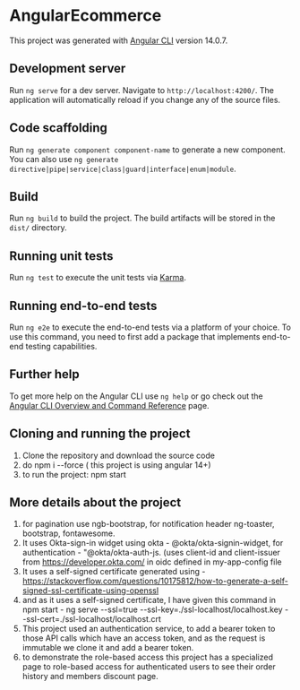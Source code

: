 # AngularEcommerce

This project was generated with [Angular CLI](https://github.com/angular/angular-cli) version 14.0.7.

## Development server

Run `ng serve` for a dev server. Navigate to `http://localhost:4200/`. The application will automatically reload if you change any of the source files.

## Code scaffolding

Run `ng generate component component-name` to generate a new component. You can also use `ng generate directive|pipe|service|class|guard|interface|enum|module`.

## Build

Run `ng build` to build the project. The build artifacts will be stored in the `dist/` directory.

## Running unit tests

Run `ng test` to execute the unit tests via [Karma](https://karma-runner.github.io).

## Running end-to-end tests

Run `ng e2e` to execute the end-to-end tests via a platform of your choice. To use this command, you need to first add a package that implements end-to-end testing capabilities.

## Further help

To get more help on the Angular CLI use `ng help` or go check out the [Angular CLI Overview and Command Reference](https://angular.io/cli) page.


## Cloning and running the project

1. Clone the repository and download the source code
2. do npm i --force ( this project is using angular 14+)
3. to run the project: npm start

## More details about the project

1. for pagination use ngb-bootstrap, for notification header ng-toaster, bootstrap, fontawesome.
2. It uses Okta-sign-in widget using okta - @okta/okta-signin-widget, for authentication - "@okta/okta-auth-js. (uses client-id and client-issuer from https://developer.okta.com/ in oidc defined in my-app-config file
3. It uses a self-signed certificate generated using - https://stackoverflow.com/questions/10175812/how-to-generate-a-self-signed-ssl-certificate-using-openssl
4. and as it uses a self-signed certificate, I have given this command in npm start - ng serve --ssl=true --ssl-key=./ssl-localhost/localhost.key --ssl-cert=./ssl-localhost/localhost.crt
5. This project used an authentication service, to add a bearer token to those API calls which have an access token, and as the request is immutable we clone it and add a bearer token.
6. to demonstrate the role-based access this project has a specialized page to role-based access for authenticated users to see their order history and members discount page. 



